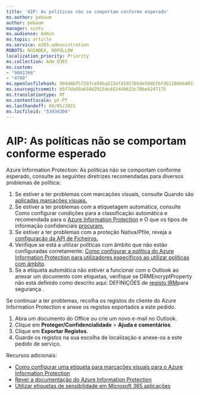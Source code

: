 ```yaml
---
title: 'AIP: As políticas não se comportam conforme esperado'
ms.author: pebaum
author: pebaum
manager: scotv
ms.audience: Admin
ms.topic: article
ms.service: o365-administration
ROBOTS: NOINDEX, NOFOLLOW
localization_priority: Priority
ms.collection: Adm_O365
ms.custom:
- "9002266"
- "4780"
ms.openlocfilehash: 90448bf57297ce59ba222efd1927b5de588bfbfdb1206b6403764d7f43fed690
ms.sourcegitcommit: b5f7da89a650d2915dc652449623c78be6247175
ms.translationtype: MT
ms.contentlocale: pt-PT
ms.lasthandoff: 08/05/2021
ms.locfileid: "53934304"
---
```

# <a name="aip-policies-not-behaving-as-expected"></a>AIP: As políticas não se comportam conforme esperado

Azure Information Protection: As políticas não se comportam conforme esperado, consulte as seguintes diretrizes recomendadas para diversos problemas de política:

1. Se estiver a ter problemas com marcações visuais, consulte Quando são [aplicadas marcações visuais.](https://docs.microsoft.com/azure/information-protection/configure-policy-markings#when-visual-markings-are-applied)
2. Se estiver a ter problemas com a etiquetagem automática, consulte Como configurar condições para a classificação automática e recomendada para o [Azure Information Protection](https://docs.microsoft.com/azure/information-protection/configure-policy-classification) e O que os tipos de informação confidenciais [procuram.](https://docs.microsoft.com/microsoft-365/compliance/sensitive-information-type-entity-definitions)
3. Se estiver a ter problemas com a proteção Nativa/Pfile, reveja a [configuração da API de Ficheiros.](https://docs.microsoft.com/azure/information-protection/develop/file-api-configuration)
4. Verifique se está a utilizar políticas com âmbito que não estão configuradas corretamente: [Como configurar a política do Azure Information Protection para utilizadores específicos ao utilizar políticas com âmbito](https://docs.microsoft.com/azure/information-protection/configure-policy-scope).
5. Se a etiqueta automática não estiver a funcionar com o Outlook ao anexar um documento com etiquetas, verifique se DRMEncryptProperty não está definido como descrito aqui: DEFINIÇÕES de [registo IRM](https://docs.microsoft.com/deployoffice/security/protect-sensitive-messages-and-documents-by-using-irm-in-office#office-2016-irm-registry-key-options)para segurança .

Se continuar a ter problemas, recolha os registos do cliente do Azure Information Protection e anexe os registos exportados a este pedido.

1. Abra um documento do Office ou crie um novo e-mail no Outlook.
2. Clique em **Proteger/Confidencialidade** > **Ajuda e comentários**.
3. Clique em **Exportar Registos**.
4. Guarde os registos na sua escolha de localização e anexe-os a este pedido de serviço.

Recursos adicionais:

- [Como configurar uma etiqueta para marcações visuais para o Azure Information Protection](https://docs.microsoft.com/azure/information-protection/configure-policy-markings)
- [Rever a documentação do Azure Information Protection](https://docs.microsoft.com/azure/information-protection/what-is-information-protection)
- [Utilizar etiquetas de sensibilidade em Microsoft 365 aplicações](https://docs.microsoft.com/microsoft-365/compliance/sensitivity-labels-office-apps)

